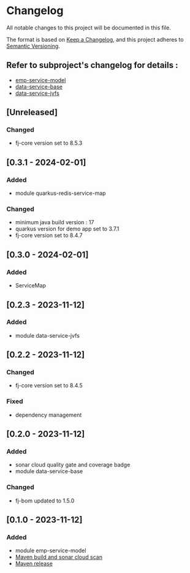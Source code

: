# Changelog

All notable changes to this project will be documented in this file.

The format is based on [Keep a Changelog](https://keepachangelog.com/en/1.1.0/),
and this project adheres to [Semantic Versioning](https://semver.org/spec/v2.0.0.html).

## Refer to subproject's changelog for details : 

- [emp-service-model](https://github.com/fugerit-org/fj-service-helper-bom/blob/main/emp-service-model/CHANGELOG.md)
- [data-service-base](https://github.com/fugerit-org/fj-service-helper-bom/blob/main/data-service-base/CHANGELOG.md)
- [data-service-jvfs](https://github.com/fugerit-org/fj-service-helper-bom/blob/main/data-service-jvfs/CHANGELOG.md)

## [Unreleased]

### Changed

- fj-core version set to 8.5.3

## [0.3.1 - 2024-02-01]

### Added

- module quarkus-redis-service-map

### Changed

- minimum java build version : 17
- quarkus version for demo app set to 3.7.1
- fj-core version set to 8.4.7

## [0.3.0 - 2024-02-01]

### Added

- ServiceMap

## [0.2.3 - 2023-11-12]

### Added

- module data-service-jvfs

## [0.2.2 - 2023-11-12]

### Changed

- fj-core version set to 8.4.5

### Fixed

- dependency management

## [0.2.0 - 2023-11-12]

### Added 

- sonar cloud quality gate and coverage badge
- module data-service-base

### Changed

- fj-bom updated to 1.5.0 

## [0.1.0 - 2023-11-12]

### Added 

- module emp-service-model
- [Maven build and sonar cloud scan](.github/workflows/build_maven_package.yml)
- [Maven release](.github/workflows/deploy_maven_package.yml)